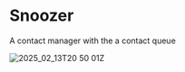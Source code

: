 # Snoozer

A contact manager with the a contact queue

![2025_02_13T20 50 01Z](https://github.com/user-attachments/assets/ebdd370d-35ef-4b90-abef-ae6cde6c73b9)
